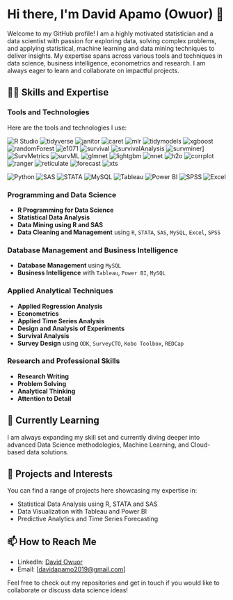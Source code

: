 # Hi there, I'm David Apamo (Owuor) 👋

Welcome to my GitHub profile! I am a highly motivated statistician and a data scientist with passion for exploring data, solving complex problems, and applying statistical, machine learning and data mining techniques to deliver insights. My expertise spans across various tools and techniques in data science, business intelligence, econometrics and research. I am always eager to learn and collaborate on impactful projects.

## 👨‍💻 Skills and Expertise

### Tools and Technologies
Here are the tools and technologies I use:

![R Studio](https://img.shields.io/badge/R%20Studio-75AADB?style=for-the-badge&logo=rstudio&logoColor=white)
![tidyverse](https://img.shields.io/badge/tidyverse-276DC3?style=for-the-badge&logo=r&logoColor=white)
![janitor](https://img.shields.io/badge/janitor-276DC3?style=for-the-badge&logo=r&logoColor=white)
![caret](https://img.shields.io/badge/caret-276DC3?style=for-the-badge&logo=r&logoColor=white)
![mlr](https://img.shields.io/badge/mlr-276DC3?style=for-the-badge&logo=r&logoColor=white)
![tidymodels](https://img.shields.io/badge/tidymodels-276DC3?style=for-the-badge&logo=r&logoColor=white)
![xgboost](https://img.shields.io/badge/xgboost-276DC3?style=for-the-badge&logo=r&logoColor=white)
![randomForest](https://img.shields.io/badge/randomForest-276DC3?style=for-the-badge&logo=r&logoColor=white)
![e1071](https://img.shields.io/badge/e1071-276DC3?style=for-the-badge&logo=r&logoColor=white)
![survival](https://img.shields.io/badge/survival-276DC3?style=for-the-badge&logo=r&logoColor=white)
![survivalAnalysis](https://img.shields.io/badge/survivalAnalysis-276DC3?style=for-the-badge&logo=r&logoColor=white)
![survminer](https://img.shields.io/badge/survminer-276DC3?style=for-the-badge&logo=r&logoColor=white)]
![SurvMetrics](https://img.shields.io/badge/SurvMetrics-276DC3?style=for-the-badge&logo=r&logoColor=white)
![survML](https://img.shields.io/badge/survML-276DC3?style=for-the-badge&logo=r&logoColor=white)
![glmnet](https://img.shields.io/badge/glmnet-276DC3?style=for-the-badge&logo=r&logoColor=white)
![lightgbm](https://img.shields.io/badge/lightgbm-276DC3?style=for-the-badge&logo=r&logoColor=white)
![nnet](https://img.shields.io/badge/nnet-276DC3?style=for-the-badge&logo=r&logoColor=white)
![h2o](https://img.shields.io/badge/h2o-276DC3?style=for-the-badge&logo=r&logoColor=white)
![corrplot](https://img.shields.io/badge/corrplot-276DC3?style=for-the-badge&logo=r&logoColor=white)
![ranger](https://img.shields.io/badge/ranger-276DC3?style=for-the-badge&logo=r&logoColor=white)
![reticulate](https://img.shields.io/badge/reticulate-276DC3?style=for-the-badge&logo=r&logoColor=white)
![forecast](https://img.shields.io/badge/forecast-276DC3?style=for-the-badge&logo=r&logoColor=white)
![xts](https://img.shields.io/badge/xts-276DC3?style=for-the-badge&logo=r&logoColor=white)

![Python](https://img.shields.io/badge/Python-3776AB?style=for-the-badge&logo=python&logoColor=white)
![SAS](https://img.shields.io/badge/SAS-003DA5?style=for-the-badge&logo=sas&logoColor=white)
![STATA](https://img.shields.io/badge/STATA-1A7C9A?style=for-the-badge&logo=stata&logoColor=white)
![MySQL](https://img.shields.io/badge/MySQL-4479A1?style=for-the-badge&logo=mysql&logoColor=white)
![Tableau](https://img.shields.io/badge/Tableau-E97627?style=for-the-badge&logo=tableau&logoColor=white)
![Power BI](https://img.shields.io/badge/Power%20BI-F2C811?style=for-the-badge&logo=power-bi&logoColor=white)
![SPSS](https://img.shields.io/badge/SPSS-003DA5?style=for-the-badge&logo=spss&logoColor=white)
![Excel](https://img.shields.io/badge/Excel-217346?style=for-the-badge&logo=microsoft-excel&logoColor=white)

### Programming and Data Science
- **R Programming for Data Science**
- **Statistical Data Analysis**
- **Data Mining using R and SAS**
- **Data Cleaning and Management** using `R`, `STATA`, `SAS`, `MySQL`, `Excel`, `SPSS`
  
### Database Management and Business Intelligence
- **Database Management** using `MySQL`
- **Business Intelligence** with `Tableau`, `Power BI`, `MySQL`

### Applied Analytical Techniques
- **Applied Regression Analysis**
- **Econometrics**
- **Applied Time Series Analysis**
- **Design and Analysis of Experiments**
- **Survival Analysis**
- **Survey Design** using `ODK`, `SurveyCTO`, `Kobo Toolbox`, `REDCap`

### Research and Professional Skills
- **Research Writing**
- **Problem Solving**
- **Analytical Thinking**
- **Attention to Detail**

## 🌱 Currently Learning
I am always expanding my skill set and currently diving deeper into advanced Data Science methodologies, Machine Learning, and Cloud-based data solutions.

## 🔭 Projects and Interests
You can find a range of projects here showcasing my expertise in:
- Statistical Data Analysis using R, STATA and SAS
- Data Visualization with Tableau and Power BI
- Predictive Analytics and Time Series Forecasting

## 📫 How to Reach Me
- LinkedIn: [David Owuor](https://www.linkedin.com/in/david-owuor-74a6ab225/?lipi=urn%3Ali%3Apage%3Ad_flagship3_feed%3Bukw1eQgLRTmRGyrK1hNpzA%3D%3D)
- Email: [davidapamo2019@gmail.com]
  
Feel free to check out my repositories and get in touch if you would like to collaborate or discuss data science ideas!
